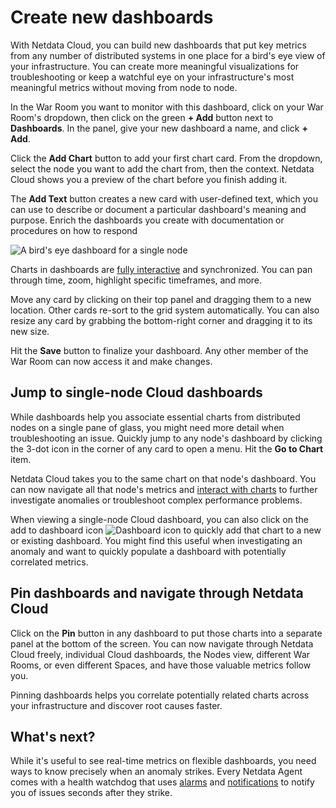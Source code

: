 <!--
title: "Create new dashboards"
description: "Create new dashboards in Netdata Cloud, with any number of metrics from any node on your infrastructure, for targeted troubleshooting."
custom_edit_url: https://github.com/netdata/netdata/edit/master/docs/visualize/create-dashboards.md
sidebar_label: "Create new dashboards"
learn_status: "Published"
learn_topic_type: "Tasks"
learn_rel_path: "Operations/Netdata Cloud Visualizations"
-->

# Create new dashboards

With Netdata Cloud, you can build new dashboards that put key metrics from any number of distributed systems in one
place for a bird's eye view of your infrastructure. You can create more meaningful visualizations for troubleshooting or
keep a watchful eye on your infrastructure's most meaningful metrics without moving from node to node.

In the War Room you want to monitor with this dashboard, click on your War Room's dropdown, then click on the green **+
Add** button next to **Dashboards**. In the panel, give your new dashboard a name, and click **+ Add**.

Click the **Add Chart** button to add your first chart card. From the dropdown, select the node you want to add the
chart from, then the context. Netdata Cloud shows you a preview of the chart before you finish adding it.

The **Add Text** button creates a new card with user-defined text, which you can use to describe or document a
particular dashboard's meaning and purpose. Enrich the dashboards you create with documentation or procedures on how to
respond

![A bird's eye dashboard for a single
node](https://user-images.githubusercontent.com/1153921/102650776-a654ba80-4128-11eb-9a65-4f9801b03d4b.png)

Charts in dashboards
are [fully interactive](https://github.com/netdata/netdata/blob/master/docs/visualize/interact-dashboards-charts.md) and
synchronized. You can
pan through time, zoom, highlight specific timeframes, and more.

Move any card by clicking on their top panel and dragging them to a new location. Other cards re-sort to the grid system
automatically. You can also resize any card by grabbing the bottom-right corner and dragging it to its new size.

Hit the **Save** button to finalize your dashboard. Any other member of the War Room can now access it and make changes.

## Jump to single-node Cloud dashboards

While dashboards help you associate essential charts from distributed nodes on a single pane of glass, you might need
more detail when troubleshooting an issue. Quickly jump to any node's dashboard by clicking the 3-dot icon in the corner
of any card to open a menu. Hit the **Go to Chart** item.

Netdata Cloud takes you to the same chart on that node's dashboard. You can now navigate all that node's metrics and
[interact with charts](https://github.com/netdata/netdata/blob/master/docs/visualize/interact-dashboards-charts.md) to
further investigate anomalies or troubleshoot
complex performance problems.

When viewing a single-node Cloud dashboard, you can also click on the add to dashboard icon <img
src="https://user-images.githubusercontent.com/1153921/87587846-827fdb00-c697-11ea-9f31-aed0b8c6afba.png" alt="Dashboard
icon" class="image-inline" /> to quickly add that chart to a new or existing dashboard. You might find this useful when
investigating an anomaly and want to quickly populate a dashboard with potentially correlated metrics.

## Pin dashboards and navigate through Netdata Cloud

Click on the **Pin** button in any dashboard to put those charts into a separate panel at the bottom of the screen. You
can now navigate through Netdata Cloud freely, individual Cloud dashboards, the Nodes view, different War Rooms, or even
different Spaces, and have those valuable metrics follow you.

Pinning dashboards helps you correlate potentially related charts across your infrastructure and discover root causes
faster.

## What's next?

While it's useful to see real-time metrics on flexible dashboards, you need ways to know precisely when an anomaly
strikes. Every Netdata Agent comes with a health watchdog that
uses [alarms](https://github.com/netdata/netdata/blob/master/docs/monitor/configure-alarms.md) and
[notifications](https://github.com/netdata/netdata/blob/master/docs/monitor/enable-notifications.md) to notify you of
issues seconds after they strike.


